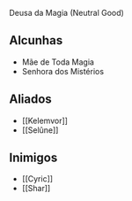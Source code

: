 Deusa da Magia (Neutral Good)

## Alcunhas
- Mãe de Toda Magia
- Senhora dos Mistérios

## Aliados
- [[Kelemvor]]
- [[Selûne]]

## Inimigos
- [[Cyric]]
- [[Shar]]